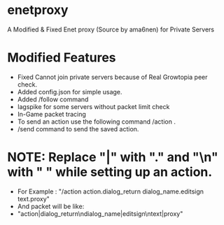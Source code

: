 # enetproxy
A Modified &amp; Fixed Enet proxy (Source by ama6nen) for Private Servers

# Modified Features
- Fixed Cannot join private servers because of Real Growtopia peer check.
- Added config.json for simple usage.
- Added /follow command
- lagspike for some servers without packet limit check
- In-Game packet tracing
- To send an action use the following command /action <action> .
- /send command to send the saved action.
# NOTE: Replace "|" with "." and "\n" with " " while setting up an action.
- For Example : "/action action.dialog_return dialog_name.editsign text.proxy"
- And packet will be like:
- "action|dialog_return\ndialog_name|editsign\ntext|proxy"
